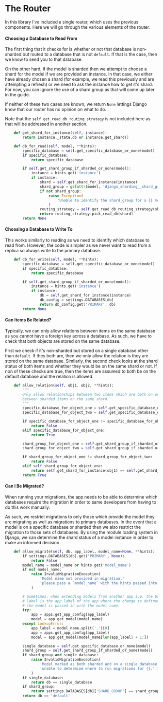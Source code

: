 # The Router

In this library I've included a single router, which uses the previous components. Here we will go through the various elements of the router.

#### Choosing a Database to Read From

The first thing that it checks for is whether or not that database is non-sharded but routed to a database that is not `default`. If that is the case, then we know to send you to that database.

On the other hard, if the model is sharded then we attempt to choose a shard for the model if we are provided an instance. In that case, we either have already chosen a shard (for example, we read this previously and are attempting a refresh) or we need to ask the instance how to get it's shard. For now, you can ignore the use of a shard group as that will come up later in the guide.

If neither of these two cases are known, we return `None` lettings Django know that our router has no opinion on what to do.

Note that the `self.get_read_db_routing_strategy` is not included here as that will be addressed in another section.

```python
    def get_shard_for_instance(self, instance):
        return instance._state.db or instance.get_shard()

    def db_for_read(self, model, **hints):
        specific_database = self.get_specific_database_or_none(model)
        if specific_database:
            return specific_database

        if self.get_shard_group_if_sharded_or_none(model):
            instance = hints.get('instance')
            if instance:
                shard = self.get_shard_for_instance(instance)
                shard_group = getattr(model, 'django_sharding__shard_group', None)
                if not shard_group:
                    raise Exception(
                        'Unable to identify the shard_group for a {} model'.format(model)
                    )
                routing_strategy = self.get_read_db_routing_strategy(shard_group)
                return routing_strategy.pick_read_db(shard)
        return None
```

#### Choosing a Database to Write To

This works similarly to reading as we need to identify which database to read from. However, the code is simpler as we never want to read from a replica so always write to the primary database.

```python
    def db_for_write(self, model, **hints):
        specific_database = self.get_specific_database_or_none(model)
        if specific_database:
            return specific_database

        if self.get_shard_group_if_sharded_or_none(model):
            instance = hints.get('instance')
            if instance:
                db = self.get_shard_for_instance(instance)
                db_config = settings.DATABASES[db]
                return db_config.get('PRIMARY', db)
        return None
```

#### Can Items Be Related?

Typically, we can only allow relations between items on the same database as you cannot have a foreign key across a database. As such, we have to check that both objects are stored on the same database.

First we check if it's non-sharded but stored on a single database other than `default`. If they both are, then we only allow the relation is they are stored on the same database. Similarly, the second check looks at the shard status of both items and whether they would be on the same shard or not. If non of these checks are true, then the items are assumed to both be on the default database and the relation is allowed.

```python
    def allow_relation(self, obj1, obj2, **hints):
        """
        Only allow relationships between two items which are both on only one database or
        between sharded items on the same shard.
        """
        specific_database_for_object_one = self.get_specific_database_or_none(obj1)
        specific_database_for_object_two = self.get_specific_database_or_none(obj2)

        if specific_database_for_object_one != specific_database_for_object_two:
            return False
        elif specific_database_for_object_one:
            return True

        shard_group_for_object_one = self.get_shard_group_if_sharded_or_none(obj1)
        shard_group_for_object_two = self.get_shard_group_if_sharded_or_none(obj2)

        if shard_group_for_object_one != shard_group_for_object_two:
            return False
        elif self.shard_group_for_object_one:
            return self.get_shard_for_instance(obj1) == self.get_shard_for_instance(obj2)
        return True
```


#### Can I Be Migrated?

When running your migrations, the app needs to be able to determine which databases require the migration in order to same developers from having to do this work manually.

As such, we restrict migrations to only those which provide the model they are migrating as well as migrations to primary databases. In the event that a model is on a specific database or sharded then we also restrict the migration to those sets of databases. By using the module loading system in Django, we can determine the shard status of a model instance in order to make an informed decision.

```python
    def allow_migrate(self, db, app_label, model_name=None, **hints):
        if settings.DATABASES[db].get('PRIMARY', None):
            return False
        model_name = model_name or hints.get('model_name')
        if not model_name:
            raise InvalidMigrationException(
                'Model name not provided in migration,'
                'please pass a `model_name` with the hints passed into the migration.'
            )

        # Sometimes, when extending models from another app i.e. the User Model, the app
        # label is the app label of the app where the change is defined but to app with
        # the model is passed in with the model name.
        try:
            app = apps.get_app_config(app_label)
            model = app.get_model(model_name)
        except LookupError:
            app_label = model_name.split('.')[0]
            app = apps.get_app_config(app_label)
            model = app.get_model(model_name[len(app_label) + 1:])

        single_database = self.get_specific_database_or_none(model)
        shard_group = self.get_shard_group_if_sharded_or_none(model)
        if shard_group and single_database:
            raise InvalidMigrationException(
                'Model marked as both sharded and on a single database, '
                'unable to determine where to run migrations for {}.'.format(model_name)
            )
        if single_database:
            return db == single_database
        if shard_group:
            return settings.DATABASES[db]['SHARD_GROUP'] == shard_group
        return db == 'default'
```
